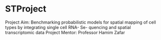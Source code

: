 # STProject
Project Aim: Benchmarking probabilistic models for spatial mapping of cell types by integrating single cell RNA- Se- quencing and spatial transcriptomic data
Project Mentor: Professor Hamim Zafar
